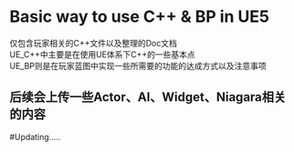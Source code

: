 # Basic way to use C++ & BP in UE5
仅包含玩家相关的C++文件以及整理的Doc文档  
UE_C++中主要是在使用UE体系下C++的一些基本点  
UE_BP则是在玩家蓝图中实现一些所需要的功能的达成方式以及注意事项
## 后续会上传一些Actor、AI、Widget、Niagara相关的内容







#Updating.....
